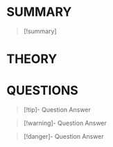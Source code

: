 # SUMMARY
> [!summary]

# THEORY

# QUESTIONS
> [!tip]- Question
> Answer

> [!warning]- Question
> Answer

> [!danger]- Question
> Answer